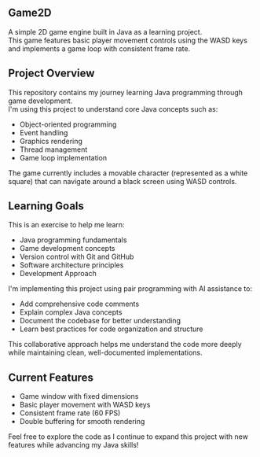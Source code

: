 ## Game2D

A simple 2D game engine built in Java as a learning project.<br> This game features basic player movement controls using the WASD keys and implements a game loop with consistent frame rate.

## Project Overview
This repository contains my journey learning Java programming through game development.<br> I'm using this project to understand core Java concepts such as:

- Object-oriented programming
- Event handling
- Graphics rendering
- Thread management
- Game loop implementation

The game currently includes a movable character (represented as a white square) that can navigate around a black screen using WASD controls.

## Learning Goals
This is an exercise to help me learn:

- Java programming fundamentals
- Game development concepts
- Version control with Git and GitHub
- Software architecture principles
- Development Approach

I'm implementing this project using pair programming with AI assistance to:

- Add comprehensive code comments
- Explain complex Java concepts
- Document the codebase for better understanding
- Learn best practices for code organization and structure

This collaborative approach helps me understand the code more deeply while maintaining clean, well-documented implementations.

## Current Features

- Game window with fixed dimensions
- Basic player movement with WASD keys
- Consistent frame rate (60 FPS)
- Double buffering for smooth rendering

Feel free to explore the code as I continue to expand this project with new features while advancing my Java skills!
